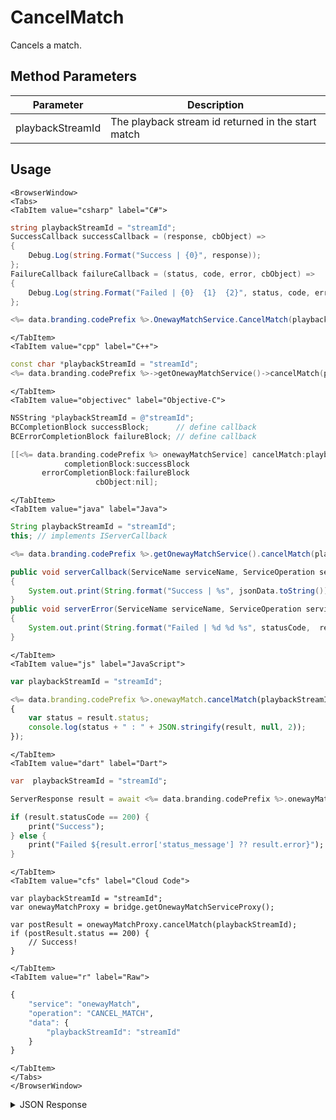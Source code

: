 # CancelMatch

Cancels a match.

<PartialServop service_name="onewayMatch" operation_name="CANCEL_MATCH" />

## Method Parameters
Parameter | Description
--------- | -----------
playbackStreamId | The playback stream id returned in the start match

## Usage

```mdx-code-block
<BrowserWindow>
<Tabs>
<TabItem value="csharp" label="C#">
```

```csharp
string playbackStreamId = "streamId";
SuccessCallback successCallback = (response, cbObject) =>
{
    Debug.Log(string.Format("Success | {0}", response));
};
FailureCallback failureCallback = (status, code, error, cbObject) =>
{
    Debug.Log(string.Format("Failed | {0}  {1}  {2}", status, code, error));
};

<%= data.branding.codePrefix %>.OnewayMatchService.CancelMatch(playbackStreamId, successCallback, failureCallback);
```

```mdx-code-block
</TabItem>
<TabItem value="cpp" label="C++">
```

```cpp
const char *playbackStreamId = "streamId";
<%= data.branding.codePrefix %>->getOnewayMatchService()->cancelMatch(playbackStreamId, this);
```

```mdx-code-block
</TabItem>
<TabItem value="objectivec" label="Objective-C">
```

```objectivec
NSString *playbackStreamId = @"streamId";
BCCompletionBlock successBlock;      // define callback
BCErrorCompletionBlock failureBlock; // define callback

[[<%= data.branding.codePrefix %> onewayMatchService] cancelMatch:playbackStreamId
            completionBlock:successBlock
       errorCompletionBlock:failureBlock
                   cbObject:nil];
```

```mdx-code-block
</TabItem>
<TabItem value="java" label="Java">
```

```java
String playbackStreamId = "streamId";
this; // implements IServerCallback

<%= data.branding.codePrefix %>.getOnewayMatchService().cancelMatch(playbackStreamId, this);

public void serverCallback(ServiceName serviceName, ServiceOperation serviceOperation, JSONObject jsonData)
{
    System.out.print(String.format("Success | %s", jsonData.toString()));
}
public void serverError(ServiceName serviceName, ServiceOperation serviceOperation, int statusCode, int reasonCode, String jsonError)
{
    System.out.print(String.format("Failed | %d %d %s", statusCode,  reasonCode, jsonError.toString()));
}
```

```mdx-code-block
</TabItem>
<TabItem value="js" label="JavaScript">
```

```javascript
var playbackStreamId = "streamId";

<%= data.branding.codePrefix %>.onewayMatch.cancelMatch(playbackStreamId, result =>
{
	var status = result.status;
	console.log(status + " : " + JSON.stringify(result, null, 2));
});
```

```mdx-code-block
</TabItem>
<TabItem value="dart" label="Dart">
```

```dart
var  playbackStreamId = "streamId";

ServerResponse result = await <%= data.branding.codePrefix %>.onewayMatchService.cancelMatch(playbackStreamId:playbackStreamId);

if (result.statusCode == 200) {
    print("Success");
} else {
    print("Failed ${result.error['status_message'] ?? result.error}");
}
```

```mdx-code-block
</TabItem>
<TabItem value="cfs" label="Cloud Code">
```

```cfscript
var playbackStreamId = "streamId";
var onewayMatchProxy = bridge.getOnewayMatchServiceProxy();

var postResult = onewayMatchProxy.cancelMatch(playbackStreamId);
if (postResult.status == 200) {
    // Success!
}
```

```mdx-code-block
</TabItem>
<TabItem value="r" label="Raw">
```

```r
{
	"service": "onewayMatch",
	"operation": "CANCEL_MATCH",
	"data": {
		"playbackStreamId": "streamId"
	}
}
```

```mdx-code-block
</TabItem>
</Tabs>
</BrowserWindow>
```

<details>
<summary>JSON Response</summary>

```json
{
    "status" : 200,
    "data" : null
}
```
</details>

